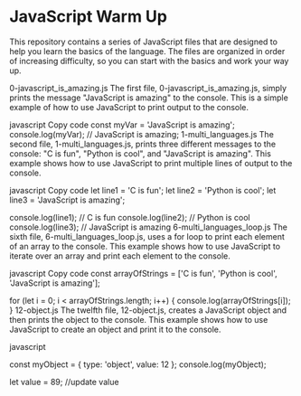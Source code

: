 
# JavaScript Warm Up

This repository contains a series of JavaScript files that are designed to help you learn the basics of the language. The files are organized in order of increasing difficulty, so you can start with the basics and work your way up.

0-javascript_is_amazing.js
The first file, 0-javascript_is_amazing.js, simply prints the message "JavaScript is amazing" to the console. This is a simple example of how to use JavaScript to print output to the console.

javascript
Copy code
const myVar = 'JavaScript is amazing';
console.log(myVar); // JavaScript is amazing;
1-multi_languages.js
The second file, 1-multi_languages.js, prints three different messages to the console: "C is fun", "Python is cool", and "JavaScript is amazing". This example shows how to use JavaScript to print multiple lines of output to the console.

javascript
Copy code
let line1 = 'C is fun';
let line2 = 'Python is cool';
let line3 = 'JavaScript is amazing';

console.log(line1);
// C is fun
console.log(line2);
// Python is cool
console.log(line3);
// JavaScript is amazing
6-multi_languages_loop.js
The sixth file, 6-multi_languages_loop.js, uses a for loop to print each element of an array to the console. This example shows how to use JavaScript to iterate over an array and print each element to the console.

javascript
Copy code
const arrayOfStrings = ['C is fun', 'Python is cool', 'JavaScript is amazing'];

for (let i = 0; i < arrayOfStrings.length; i++) {
  console.log(arrayOfStrings[i]);
}
12-object.js
The twelfth file, 12-object.js, creates a JavaScript object and then prints the object to the console. This example shows how to use JavaScript to create an object and print it to the console.

javascript

const myObject = {
    type: 'object',
    value: 12
  };
console.log(myObject);

let value = 89; //update value
